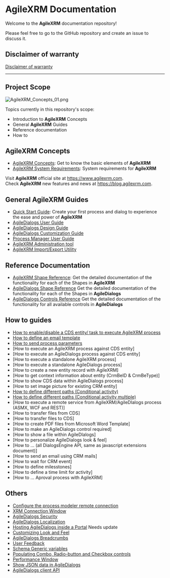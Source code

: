 # AgileXRM Documentation

Welcome to the **AgileXRM** documentation repository!

Please feel free to go to the GitHub repository and create an issue to discuss it.

## Disclaimer of warranty

[Disclaimer of warranty](guides/common/DisclaimerOfWarranty.md)

---

## Project Scope

![AgileXRM_Concepts_01.png](concepts/media/AgileXRM_Concepts_01.png)

Topics currently in this repository's scope:

- Introduction to **AgileXRM** Concepts
- General **AgileXRM** Guides
- Reference documentation
- How to

## AgileXRM Concepts

- [AgileXRM Concepts](concepts/AgileXRM-Concepts.md): Get to know the basic elements of **AgileXRM**
- [AgileXRM System Requirements](systemrequirements/AgileXRM-SystemRequirements.md): System requirements for **AgileXRM**

Visit **AgileXRM** official site at <https://www.agilexrm.com>.  
Check **AgileXRM** new features and news at <https://blog.agilexrm.com>.

## General AgileXRM Guides

- [Quick Start Guide](guides/Quick-Start.md): Create your first process and dialog to experience the ease and power of **AgileXRM**
- [AgileDialogs User Guide](guides/AgileDialogs-UserGuide.md)
- [AgileDialogs Design Guide](guides/AgileDialogs-DesignGuide.md)
- [AgileDialogs Customization Guide](guides/AgileDialogs-CustomizationGuide.md)
- [Process Manager User Guide](guides/ProcessManager-UserGuide.md)
- [AgileXRM Administration tool](guides/XRMAdministrationTool-UserGuide.md)
- [AgileXRM Import/Export Utility](guides/ImportExportUtility.md)

## Reference Documentation

- [AgileXRM Shape Reference](ref/README.md): Get the detailed documentation of the functionality for each of the Shapes in **AgileXRM**
- [AgileDialogs Shape Reference](ref/AgileDialogs.md) Get the detailed documentation of the functionality for each of the Shapes in **AgileDialogs**
- [AgileDialogs Controls Reference](ref/AgileDialogsControls.md) Get the detailed documentation of the functionality for all available controls in **AgileDialogs**

## How to guides

- [How to enable/disable a CDS entity/ task to execute AgileXRM process](howto/EnableDisableEntities.md)
- [How to define an email template](ref/common/DefiningAnEmailTemplate.md)
- [How to send process parameters](ref/common/ProcessParams.md)
- [How to execute an AgileXRM process against CDS entity]
- [How to execute an AgileDialogs process against CDS entity]
- [How to execute a standalone AgileXRM process]
- [How to execute a standalone AgileDialogs process]
- [How to create a new entity record with AgileXRM]
- [How to get context information about entity (CrmBeID & CrmBeType)]
- [How to show CDS data within AgileDialogs process]
- [How to set image picture for existing CRM entity]
- [How to define different paths (Conditional activity)](ref/SingleCondition.md)
- [How to define different paths (Conditional activity multiple)](ref/MultipleCondition.md)
- [How to execute a remote service from AgileXRM/AgileDIalogs process (ASMX, WCF and REST)]
- [How to transfer files from CDS]
- [How to transfer files to CDS]
- [How to create PDF files from Microsoft Word Template]
- [How to make an AgileDialogs control required]
- [How to show a file within AgileDIalogs]
- [How to personalize AgileDialogs look & feel]
- [How to ... (all DialogsEngine API, same as javascript extensions document)]
- [How to send an email using CRM mails]
- [How to wait for CRM event]
- [How to define milesstones]
- [How to define a time limit for activity]
- [How to ... Aproval process with AgileXRM]

## Others

- [Configure the process modeler remote connection](guides/EnvisionRemoteConfiguration.md)
- [XRM Connection Window](guides/common/XRMConnectionWindow.md)
- [AgileDialogs Security](guides/common/AgileDialogsSecurity.md)
- [AgileDialogs Localization](guides/common/AgileDialogsLocalization.md)
- [Hosting AgileDialogs inside a Portal](guides/common/HostingAgileDialogsInsidePortal.md) Needs update
- [Customizing Look and Feel](guides/AgileDialogs-CustomizationGuide.md)
- [AgileDialogs Breadcrumbs](guides/common/Breadcrumbs.md)
- [User Feedback](guides/common/UserFeeback.md)
- [Schema Generic variables](guides/common/SchemaGenericVariables.md)
- [Populating Combo, Radio-button and Checkbox controls](guides/common/PopulatingCombo.md)
- [Performance Window](guides/common/PerformanceWindow.md)
- [Show JSON data in AgileDialogs](guides/common/JSONAgileDialogs.md)
- [AgileDialogs client API](guides/common/JavaScriptExtensions.md)
